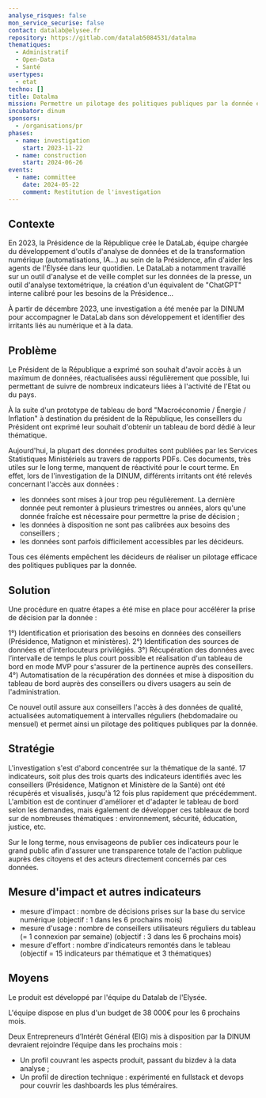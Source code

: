 ```yaml
---
analyse_risques: false
mon_service_securise: false
contact: datalab@elysee.fr
repository: https://gitlab.com/datalab5084531/datalma
thematiques:
  - Administratif
  - Open-Data
  - Santé
usertypes:
  - etat
techno: []
title: Datalma
mission: Permettre un pilotage des politiques publiques par la donnée en permettant un accès facilité aux données pour les décideurs politiques.
incubator: dinum
sponsors:
  - /organisations/pr
phases:
  - name: investigation
    start: 2023-11-22
  - name: construction
    start: 2024-06-26
events:
  - name: committee
    date: 2024-05-22
    comment: Restitution de l'investigation
---
```

## Contexte
En 2023, la Présidence de la République crée le DataLab, équipe chargée du développement d'outils d'analyse de données et de la transformation numérique (automatisations, IA...) au sein de la Présidence, afin d'aider les agents de l'Élysée dans leur quotidien. Le DataLab a notamment travaillé sur un outil d'analyse et de veille complet sur les données de la presse, un outil d'analyse textométrique, la création d'un équivalent de "ChatGPT" interne calibré pour les besoins de la Présidence...

À partir de décembre 2023, une investigation a été menée par la DINUM pour accompagner le DataLab dans son développement et identifier des irritants liés au numérique et à la data.


## Problème
Le Président de la République a exprimé son souhait d'avoir accès à un maximum de données, réactualisées aussi régulièrement que possible, lui permettant de suivre de nombreux indicateurs liées à l'activité de l'Etat ou du pays.

À la suite d'un prototype de tableau de bord "Macroéconomie / Énergie / Inflation" à destination du président de la République, les conseillers du Président ont exprimé leur souhait d'obtenir un tableau de bord dédié à leur thématique.

Aujourd'hui, la plupart des données produites sont publiées par les Services Statistiques Ministériels au travers de rapports PDFs. Ces documents, très utiles sur le long terme, manquent de réactivité pour le court terme. En effet, lors de l'investigation de la DINUM, différents irritants ont été relevés concernant l'accès aux données :

- les données sont mises à jour trop peu régulièrement. La dernière donnée peut remonter à plusieurs trimestres ou années, alors qu'une donnée fraîche est nécessaire pour permettre la prise de décision ; 
- les données à disposition ne sont pas calibrées aux besoins des conseillers ;
- les données sont parfois difficilement accessibles par les décideurs.  
    
Tous ces éléments empêchent les décideurs de réaliser un pilotage efficace des politiques publiques par la donnée. 


## Solution
Une procédure en quatre étapes a été mise en place pour accélérer la prise de décision par la donnée : 

1°) Identification et priorisation des besoins en données des conseillers (Présidence, Matignon et ministères). 
2°) Identification des sources de données et d'interlocuteurs privilégiés. 
3°) Récupération des données avec l’intervalle de temps le plus court possible et réalisation d'un tableau de bord en mode MVP pour s'assurer de la pertinence auprès des conseillers.
4°) Automatisation de la récupération des données et mise à disposition du tableau de bord auprès des conseillers ou divers usagers au sein de l'administration.  

Ce nouvel outil assure aux conseillers l'accès à des données de qualité, actualisées automatiquement à intervalles réguliers (hebdomadaire ou mensuel) et permet ainsi un pilotage des politiques publiques par la donnée. 

## Stratégie
L'investigation s'est d'abord concentrée sur la thématique de la santé. 17 indicateurs, soit plus des trois quarts des indicateurs identifiés avec les conseillers (Présidence, Matignon et Ministère de la Santé) ont été récupérés et visualisés, jusqu'à 12 fois plus rapidement que précédemment. L'ambition est de continuer d'améliorer et d'adapter le tableau de bord selon les demandes, mais également de développer ces tableaux de bord sur de nombreuses thématiques : environnement, sécurité, éducation, justice, etc.

Sur le long terme, nous envisageons de publier ces indicateurs pour le grand public afin d'assurer une transparence totale de l'action publique auprès des citoyens et des acteurs directement concernés par ces données.

## Mesure d'impact et autres indicateurs
- mesure d'impact : nombre de décisions prises sur la base du service numérique (objectif : 1 dans les 6 prochains mois)
- mesure d'usage : nombre de conseillers utilisateurs réguliers du tableau (= 1 connexion par semaine) (objectif : 3 dans les 6 prochains mois)
- mesure d'effort : nombre d'indicateurs remontés dans le tableau (objectif = 15 indicateurs par thématique et 3 thématiques)

## Moyens
Le produit est développé par l'équipe du Datalab de l'Elysée.

L'équipe dispose en plus d'un budget de 38 000€ pour les 6 prochains mois.

Deux Entrepreneurs d’Intérêt Général (EIG) mis à disposition par la DINUM devraient rejoindre l’équipe dans les prochains mois :
- Un profil couvrant les aspects produit, passant du bizdev à la data analyse ;
- Un profil de direction technique : expérimenté en fullstack et devops pour couvrir les dashboards les plus téméraires.
